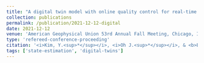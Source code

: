 ```yaml
---
title: "A digital twin model with online quality control for real-time rainfall-runoff modeling at the watershed scale"
collection: publications
permalink: /publication/2021-12-12-digital
date: 2021-12-12
venue: 'American Geophysical Union 53rd Annual Fall Meeting, Chicago, IL.'
type: 'refereed-conference-proceeding'
citation: '<i>Kim, Y.<sup>*</sup></i>, <i>Oh J.<sup>*</sup></i>, & <b>Bartos, M.</b> (2022). <i>A digital twin model with online quality control for real-time rainfall-runoff modeling at the watershed scale</i>. American Geophysical Union 53rd Annual Fall Meeting, Chicago, IL. [Poster]'
tags: ['state-estimation', 'digital-twins']
---
```


